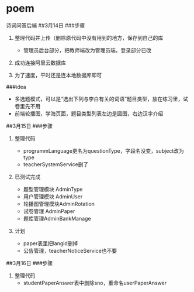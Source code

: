 # poem
诗词问答后端
##3月14日
###步骤
1. 整理代码并上传（删除原代码中没有用到的地方，保存到自己的库
    - 管理员后台部分，把教师端改为管理员端，登录部分已改

2. 成功连接阿里云数据库

3. 为了速度，平时还是连本地数据库即可
 

###idea  
 - 多选题模式，可以是“选出下列与李白有关的词语”题目类型，放在练习里，试卷里先不用
 - 前端轮播图，学海页面，题目类型列表左边是圆图，右边汉字介绍
 
 ##3月15日
 ###步骤
 1. 整理代码
     - programmLanguage更名为questionType，字段名没变，subject改为type
     - teacherSystemService删了
     
 2. 已测试完成
     - 题型管理模块  AdminType 
     - 用户管理模块  AdminUser
     - 轮播图管理模块AdminRotation
     - 试卷管理      AdminPaper
     - 题库管理AdminBankManage
     
 3. 计划
     - paper表里把langid删掉
     - 公告管理，teacherNoticeService也不要
     
##3月16日
###步骤
1. 整理代码
    - studentPaperAnswer表中删除sno，重命名userPaperAnswer
